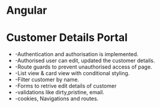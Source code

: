 # Angular

# Customer Details Portal

* -Authentication and authorisation is implemented. 
* -Authorised user can edit, updated the customer details. 
* -Route guards to prevent unauthorised access of page. 
* -List view & card view with conditional styling. 
* -Filter customer by name.
* -Forms to retrive edit details of customer
* -validations like dirty,pristine, email.
* -cookies, Navigations and routes.
